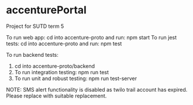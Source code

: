 # accenturePortal
Project for SUTD term 5

To run web app: cd into accenture-proto and run: npm start
To run jest tests: cd into accenture-proto and run: npm test

To run backend tests: 
1. cd into accenture-proto/backend 
2. To run integration testing:
  npm run test  
3. To run unit and robust testing:
  npm run test-server

NOTE: SMS alert functionality is disabled as twilo trail account has expired. Please replace with suitable replacement.
